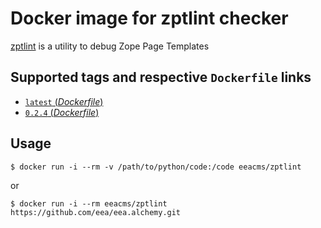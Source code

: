 # Docker image for zptlint checker

[zptlint](https://pypi.python.org/pypi/zptlint) is a utility to debug Zope Page Templates


## Supported tags and respective `Dockerfile` links

- [`latest` (*Dockerfile*)](https://github.com/eea/eea.docker.zptlint/blob/master/Dockerfile)
- [`0.2.4` (*Dockerfile*)](https://github.com/eea/eea.docker.zptlint/blob/0.2.4/Dockerfile)

## Usage


    $ docker run -i --rm -v /path/to/python/code:/code eeacms/zptlint

or

    $ docker run -i --rm eeacms/zptlint https://github.com/eea/eea.alchemy.git
